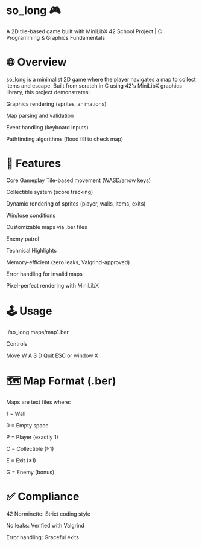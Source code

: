 # so_long 🎮
A 2D tile-based game built with MiniLibX
42 School Project | C Programming & Graphics Fundamentals

# 🌐 Overview
so_long is a minimalist 2D game where the player navigates a map to collect items and escape. Built from scratch in C using 42's MiniLibX graphics library, this project demonstrates:

Graphics rendering (sprites, animations)

Map parsing and validation

Event handling (keyboard inputs)

Pathfinding algorithms (flood fill to check map)

# 🎯 Features
Core Gameplay
Tile-based movement (WASD/arrow keys)

Collectible system (score tracking)

Dynamic rendering of sprites (player, walls, items, exits)

Win/lose conditions

Customizable maps via .ber files

Enemy patrol

Technical Highlights

Memory-efficient (zero leaks, Valgrind-approved)

Error handling for invalid maps

Pixel-perfect rendering with MiniLibX


# 🕹️ Usage

./so_long maps/map1.ber  

Controls

Move	W A S D
Quit	ESC or window X

# 🗺️ Map Format (.ber)
Maps are text files where:

1 = Wall

0 = Empty space

P = Player (exactly 1)

C = Collectible (≥1)

E = Exit (≥1)

G = Enemy (bonus)

# ✅ Compliance

42 Norminette: Strict coding style

No leaks: Verified with Valgrind

Error handling: Graceful exits
